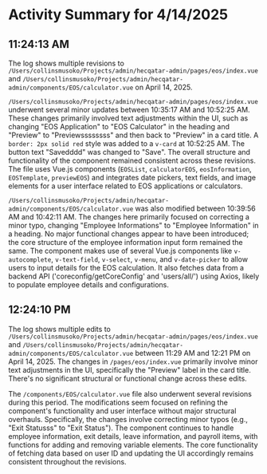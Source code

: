 # Activity Summary for 4/14/2025

## 11:24:13 AM
The log shows multiple revisions to `/Users/collinsmusoko/Projects/admin/hecqatar-admin/pages/eos/index.vue` and `/Users/collinsmusoko/Projects/admin/hecqatar-admin/components/EOS/calculator.vue` on April 14, 2025.

`/Users/collinsmusoko/Projects/admin/hecqatar-admin/pages/eos/index.vue` underwent several minor updates between 10:35:17 AM and 10:52:25 AM.  These changes primarily involved text adjustments within the UI, such as changing "EOS Application" to "EOS Calculator" in the heading and "Preview" to "Previewssssssss" and then back to "Preview" in a card title. A `border: 2px solid red` style was added to a `v-card` at 10:52:25 AM.  The button text "Savedddd" was changed to "Save".  The overall structure and functionality of the component remained consistent across these revisions. The file uses Vue.js components (`EOSList`, `calculatorEOS`, `eosInformation`, `EOSTemplate`, `previewEOS`) and integrates date pickers, text fields, and image elements for a user interface related to EOS applications or calculators.


`/Users/collinsmusoko/Projects/admin/hecqatar-admin/components/EOS/calculator.vue` was also modified between 10:39:56 AM and 10:42:11 AM.  The changes here primarily focused on correcting a minor typo, changing "Employee Informations" to "Employee Information" in a heading.  No major functional changes appear to have been introduced; the core structure of the employee information input form remained the same.  The component makes use of several Vue.js components like `v-autocomplete`, `v-text-field`, `v-select`, `v-menu`, and `v-date-picker` to allow users to input details for the EOS calculation.  It also fetches data from a backend API ('coreconfig/getCoreConfig' and 'users/all/') using Axios, likely to populate employee details and configurations.


## 12:24:10 PM
The log shows multiple edits to `/Users/collinsmusoko/Projects/admin/hecqatar-admin/pages/eos/index.vue` and `/Users/collinsmusoko/Projects/admin/hecqatar-admin/components/EOS/calculator.vue` between 11:29 AM and 12:21 PM on April 14, 2025.  The changes in `/pages/eos/index.vue` primarily involve minor text adjustments in the UI, specifically the "Preview" label in the card title.  There's no significant structural or functional change across these edits.


The `/components/EOS/calculator.vue` file also underwent several revisions during this period. The modifications seem focused on refining the component's functionality and user interface without major structural overhauls.  Specifically, the changes involve correcting minor typos (e.g., "Exit Statusss" to "Exit Status").  The component continues to handle employee information, exit details, leave information, and payroll items, with functions for adding and removing variable elements.  The core functionality of fetching data based on user ID and updating the UI accordingly remains consistent throughout the revisions.
